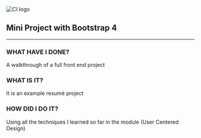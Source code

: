 ![CI logo](https://codeinstitute.s3.amazonaws.com/fullstack/ci_logo_small.png)

## Mini Project with Bootstrap 4
---

### WHAT HAVE I DONE?

A walkthrough of a full front end project

### WHAT IS IT?

It is an example resumé project

### HOW DID I DO IT?

Using all the techniques I learned so far in the module (User Centered Design)